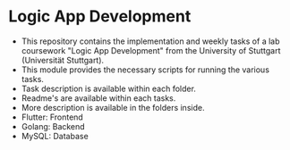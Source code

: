 # Logic App Development

- This repository contains the implementation and weekly tasks of a lab coursework "Logic App Development" from the University of Stuttgart (Universität Stuttgart).
- This module provides the necessary scripts for running the various tasks. 
- Task description is available within each folder.
- Readme's are available within each tasks.
- More description is available in the folders inside.
- Flutter: Frontend
- Golang: Backend
- MySQL: Database
